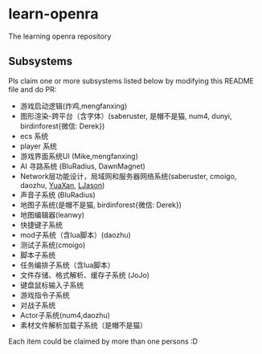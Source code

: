 # learn-openra
The learning openra repository

## Subsystems

Pls claim one or more subsystems listed below by modifying this README file and do PR:

- 游戏启动逻辑(炸鸡,mengfanxing)
- 图形渲染-跨平台（含字体）(saberuster, 是帽不是猫, num4, dunyi, birdinforest{微信: Derek})
- ecs 系统
- player 系统
- 游戏界面系统UI (Mike,mengfanxing)
- AI 寻路系统 (BluRadius, DawnMagnet)
- Network层功能设计，局域网和服务器网络系统(saberuster, cmoigo, daozhu, [YuaXan](https://github.com/YuaXan), [LJason](https://github.com/LJason77))
- 声音子系统 (BluRadius)
- 地图子系统(是帽不是猫, birdinforest{微信: Derek})
- 地图编辑器(leanwy)
- 快捷键子系统
- mod子系统（含lua脚本）(daozhu)
- 测试子系统(cmoigo)
- 脚本子系统
- 任务编排子系统（含lua脚本）
- 文件存储、格式解析、缓存子系统 (JoJo)
- 键盘鼠标输入子系统
- 游戏指令子系统
- 对战子系统
- Actor子系统(num4,daozhu)
- 素材文件解析加载子系统（是帽不是猫）

Each item could be claimed by more than one persons :D

